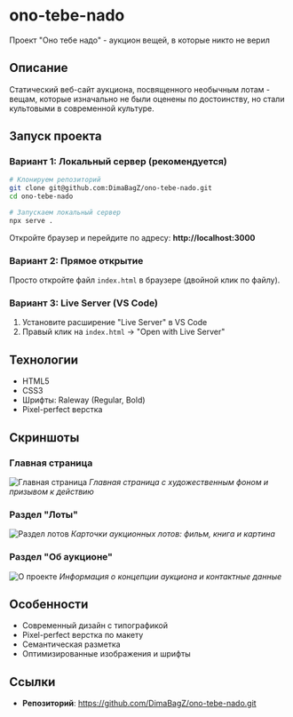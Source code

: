 # ono-tebe-nado

Проект "Оно тебе надо" - аукцион вещей, в которые никто не верил

## Описание

Статический веб-сайт аукциона, посвященного необычным лотам - вещам, которые изначально не были оценены по достоинству, но стали культовыми в современной культуре.

## Запуск проекта

### Вариант 1: Локальный сервер (рекомендуется)

```bash
# Клонируем репозиторий
git clone git@github.com:DimaBagZ/ono-tebe-nado.git
cd ono-tebe-nado

# Запускаем локальный сервер
npx serve .
```

Откройте браузер и перейдите по адресу: **http://localhost:3000**

### Вариант 2: Прямое открытие

Просто откройте файл `index.html` в браузере (двойной клик по файлу).

### Вариант 3: Live Server (VS Code)

1. Установите расширение "Live Server" в VS Code
2. Правый клик на `index.html` → "Open with Live Server"

## Технологии

- HTML5
- CSS3
- Шрифты: Raleway (Regular, Bold)
- Pixel-perfect верстка

## Скриншоты

### Главная страница

![Главная страница](screenshots/homepage.png)
_Главная страница с художественным фоном и призывом к действию_

### Раздел "Лоты"

![Раздел лотов](screenshots/lots.png)
_Карточки аукционных лотов: фильм, книга и картина_

### Раздел "Об аукционе"

![О проекте](screenshots/about.png)
_Информация о концепции аукциона и контактные данные_

## Особенности

- Современный дизайн с типографикой
- Pixel-perfect верстка по макету
- Семантическая разметка
- Оптимизированные изображения и шрифты

## Ссылки

- **Репозиторий**: https://github.com/DimaBagZ/ono-tebe-nado.git
